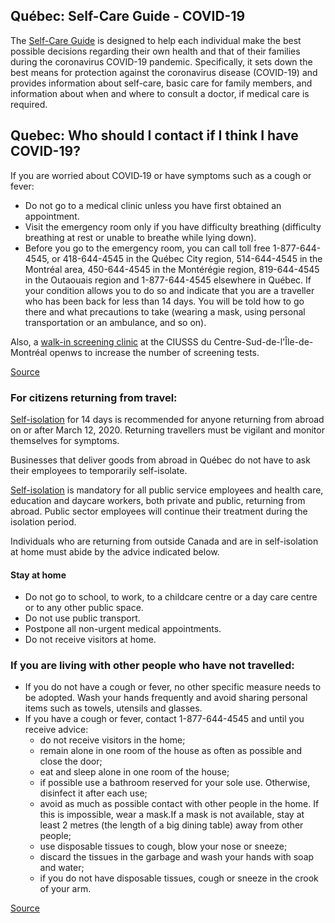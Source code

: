 ## Québec: Self-Care Guide - COVID-19

The [Self-Care Guide](https://publications.msss.gouv.qc.ca/msss/en/document-002492/) is designed to help each individual make the best possible decisions regarding their own health and that of their families during the coronavirus COVID-19 pandemic. Specifically, it sets down the best means for protection against the coronavirus disease (COVID-19) and provides information about self-care, basic care for family members, and information about when and where to consult a doctor, if medical care is required.

## Quebec: Who should I contact if I think I have COVID-19?

If you are worried about COVID‑19 or have symptoms such as a cough or fever:

- Do not go to a medical clinic unless you have first obtained an appointment.
- Visit the emergency room only if you have difficulty breathing (difficulty breathing at rest or unable to breathe while lying down).
- Before you go to the emergency room, you can call toll free 1-877-644-4545, or 418-644-4545 in the Québec City region, 514-644-4545 in the Montréal area, 450-644-4545 in the Montérégie region, 819-644-4545 in the Outaouais region and 1-877-644-4545 elsewhere in Québec. If your condition allows you to do so and indicate that you are a traveller who has been back for less than 14 days. You will be told how to go there and what precautions to take (wearing a mask, using personal transportation or an ambulance, and so on).

Also, a [walk-in screening clinic](https://ciusss-centresudmtl.gouv.qc.ca/actualite/covid-19-ouverture-dune-clinique-de-depistage-sans-rendez-vous-pour-augmenter-le-nombre-de-depistages) at the CIUSSS du Centre-Sud-de-l'Île-de-Montréal openws to increase the number of screening tests.

[Source](https://santemontreal.qc.ca/en/public/coronavirus-covid-19/)

### For citizens returning from travel:

[Self-isolation](https://www.canada.ca/en/public-health/services/diseases/2019-novel-coronavirus-infection/health-professionals/interim-guidance-cases-contacts.html#si) for 14 days is recommended for anyone returning from abroad on or after March 12, 2020. Returning travellers must be vigilant and monitor themselves for symptoms.

Businesses that deliver goods from abroad in Québec do not have to ask their employees to temporarily self-isolate.

[Self-isolation](https://www.canada.ca/en/public-health/services/diseases/2019-novel-coronavirus-infection/health-professionals/interim-guidance-cases-contacts.html#si) is mandatory for all public service employees and health care, education and daycare workers, both private and public, returning from abroad. Public sector employees will continue their treatment during the isolation period.

Individuals who are returning from outside Canada and are in self-isolation at home must abide by the advice indicated below.

#### Stay at home

- Do not go to school, to work, to a childcare centre or a day care centre or to any other public space.
- Do not use public transport.
- Postpone all non-urgent medical appointments.
- Do not receive visitors at home.

### If you are living with other people who have not travelled:

- If you do not have a cough or fever, no other specific measure needs to be adopted. Wash your hands frequently and avoid sharing personal items such as towels, utensils and glasses.
- If you have a cough or fever, contact 1-877-644-4545 and until you receive advice:
  - do not receive visitors in the home;
  - remain alone in one room of the house as often as possible and close the door;
  - eat and sleep alone in one room of the house;
  - if possible use a bathroom reserved for your sole use. Otherwise, disinfect it after each use;
  - avoid as much as possible contact with other people in the home. If this is impossible, wear a mask.If a mask is not available, stay at least 2 metres (the length of a big dining table) away from other people;
  - use disposable tissues to cough, blow your nose or sneeze;
  - discard the tissues in the garbage and wash your hands with soap and water;
  - if you do not have disposable tissues, cough or sneeze in the crook of your arm.

[Source](https://www.quebec.ca/en/health/health-issues/a-z/2019-coronavirus/)
